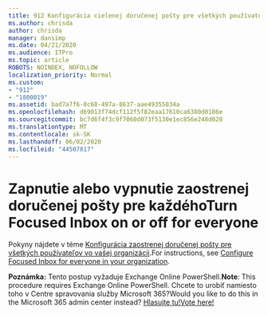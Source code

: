 ```yaml
---
title: 912 Konfigurácia cielenej doručenej pošty pre všetkých používateľov vo vašej organizácii
ms.author: chrisda
author: chrisda
manager: dansimp
ms.date: 04/21/2020
ms.audience: ITPro
ms.topic: article
ROBOTS: NOINDEX, NOFOLLOW
localization_priority: Normal
ms.custom:
- "912"
- "1800019"
ms.assetid: bad7a7f6-0c68-497a-8637-aae49355034a
ms.openlocfilehash: d69013f74dcf112f5f82eaa17610ca6380d0186e
ms.sourcegitcommit: bc7d6f4f3c9f7060d073f5130e1ec856e248d020
ms.translationtype: MT
ms.contentlocale: sk-SK
ms.lasthandoff: 06/02/2020
ms.locfileid: "44507817"
---
```

# <a name="turn-focused-inbox-on-or-off-for-everyone"></a><span data-ttu-id="c741a-102">Zapnutie alebo vypnutie zaostrenej doručenej pošty pre každého</span><span class="sxs-lookup"><span data-stu-id="c741a-102">Turn Focused Inbox on or off for everyone</span></span>

<span data-ttu-id="c741a-103">Pokyny nájdete v téme [Konfigurácia zaostrenej doručenej pošty pre všetkých používateľov vo vašej organizácii](https://docs.microsoft.com/microsoft-365/admin/setup/configure-focused-inbox).</span><span class="sxs-lookup"><span data-stu-id="c741a-103">For instructions, see [Configure Focused Inbox for everyone in your organization](https://docs.microsoft.com/microsoft-365/admin/setup/configure-focused-inbox).</span></span>

<span data-ttu-id="c741a-104">**Poznámka:** Tento postup vyžaduje Exchange Online PowerShell.</span><span class="sxs-lookup"><span data-stu-id="c741a-104">**Note**: This procedure requires Exchange Online PowerShell.</span></span> <span data-ttu-id="c741a-105">Chcete to urobiť namiesto toho v Centre spravovania služby Microsoft 365?</span><span class="sxs-lookup"><span data-stu-id="c741a-105">Would you like to do this in the Microsoft 365 admin center instead?</span></span> [<span data-ttu-id="c741a-106">Hlasujte tu!</span><span class="sxs-lookup"><span data-stu-id="c741a-106">Vote here!</span></span>](https://go.microsoft.com/fwlink/p/?linkid=862489)
